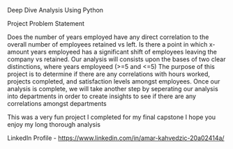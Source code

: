 Deep Dive Analysis Using Python

Project Problem Statement

Does the number of years employed have any direct correlation to the overall number of employees retained vs left. 
Is there a point in which x-amount years employeed has a significant shift of employees leaving the company vs 
retained. Our analysis will consists upon the bases of two clear distinctions, where years employeed (>=5 and <=5)
The purpose of this project is to determine if there are any correlations with hours worked, projects completed, 
and satisfaction levels amongst employees. Once our analysis is complete, we will take another step by seperating 
our analysis into departments in order to create insights to see if there are any correlations amongst departments 

This was a very fun project I completed for my final capstone 
I hope you enjoy my long thorough analysis

LinkedIn Profile - https://www.linkedin.com/in/amar-kahvedzic-20a02414a/


